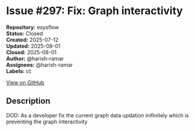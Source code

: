 # Issue #297: Fix: Graph interactivity

**Repository:** esysflow  
**Status:** Closed  
**Created:** 2025-07-12  
**Updated:** 2025-08-01  
**Closed:** 2025-08-01  
**Author:** @harish-ramar  
**Assignees:** @harish-ramar  
**Labels:** `UI`  

[View on GitHub](https://github.com/Simtestlab/esysflow/issues/297)

## Description

DOD: As a developer fix the current graph data updation inifinitely which is preventing the graph interactivity
